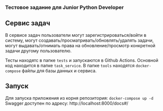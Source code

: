 ### Тестовое задание для Junior Python Developer

## Сервис задач

В сервисе задач пользователи могут зарегистрироваться/войти в систему, могут создавать/просматривать/обновлять/удалять
задачи, могут выдавать/отнимать права на обновление/просмотр конкретной задачи другому пользователю.

Тесты находятс в папке `tests` и запускаются в Github Actions. Основной код находится в папке `task_service`. В
папке `tools`
находятся `docker-compose` файлы для базы данных и сервиса.

## Запуск

Для запуска приложения из корня репозитория:
`docker-compose up -d`
Swagger доступен по адресу: http://localhost:8000/docs#/